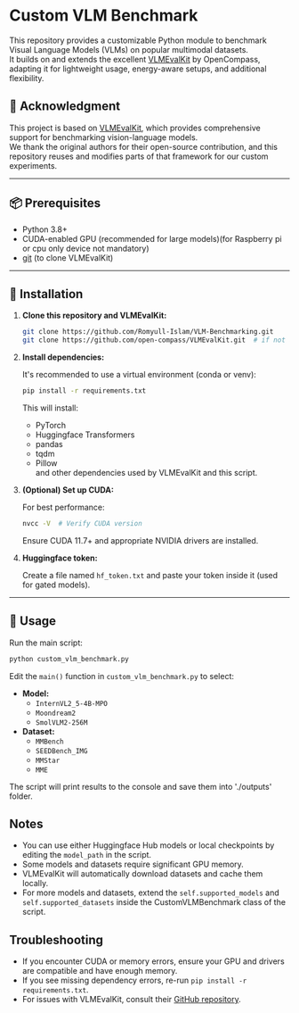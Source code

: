 # Custom VLM Benchmark

This repository provides a customizable Python module to benchmark Visual Language Models (VLMs) on popular multimodal datasets.  
It builds on and extends the excellent [VLMEvalKit](https://github.com/open-compass/VLMEvalKit) by OpenCompass, adapting it for lightweight usage, energy-aware setups, and additional flexibility.

## 🔗 Acknowledgment

This project is based on [VLMEvalKit](https://github.com/open-compass/VLMEvalKit), which provides comprehensive support for benchmarking vision-language models.  
We thank the original authors for their open-source contribution, and this repository reuses and modifies parts of that framework for our custom experiments.

---

## 📦 Prerequisites

- Python 3.8+
- CUDA-enabled GPU (recommended for large models)(for Raspberry pi or cpu only device not mandatory)
- [git](https://git-scm.com/) (to clone VLMEvalKit)

---

## 🔧 Installation

1. **Clone this repository and VLMEvalKit:**

    ```bash
    git clone https://github.com/Romyull-Islam/VLM-Benchmarking.git
    git clone https://github.com/open-compass/VLMEvalKit.git  # if not already cloned
    ```

2. **Install dependencies:**

    It's recommended to use a virtual environment (conda or venv):

    ```bash
    pip install -r requirements.txt
    ```

    This will install:
    - PyTorch
    - Huggingface Transformers
    - pandas
    - tqdm
    - Pillow  
    and other dependencies used by VLMEvalKit and this script.

3. **(Optional) Set up CUDA:**

    For best performance:

    ```bash
    nvcc -V  # Verify CUDA version
    ```

    Ensure CUDA 11.7+ and appropriate NVIDIA drivers are installed.

4. **Huggingface token:**

    Create a file named `hf_token.txt` and paste your token inside it (used for gated models).

---

## 🚀 Usage

Run the main script:

```bash
python custom_vlm_benchmark.py

```

Edit the `main()` function in `custom_vlm_benchmark.py` to select:
- **Model:**
    - `InternVL2_5-4B-MPO`
    - `Moondream2`
    - `SmolVLM2-256M`
- **Dataset:**
    - `MMBench`
    - `SEEDBench_IMG`
    - `MMStar`
    - `MME`

The script will print results to the console and save them into './outputs' folder.

## Notes

- You can use either Huggingface Hub models or local checkpoints by editing the `model_path` in the script.
- Some models and datasets require significant GPU memory.
- VLMEvalKit will automatically download datasets and cache them locally.
- For more models and datasets, extend the `self.supported_models` and `self.supported_datasets` inside the CustomVLMBenchmark class of the script.

## Troubleshooting

- If you encounter CUDA or memory errors, ensure your GPU and drivers are compatible and have enough memory.
- If you see missing dependency errors, re-run `pip install -r requirements.txt`.
- For issues with VLMEvalKit, consult their [GitHub repository](https://github.com/open-compass/VLMEvalKit).
